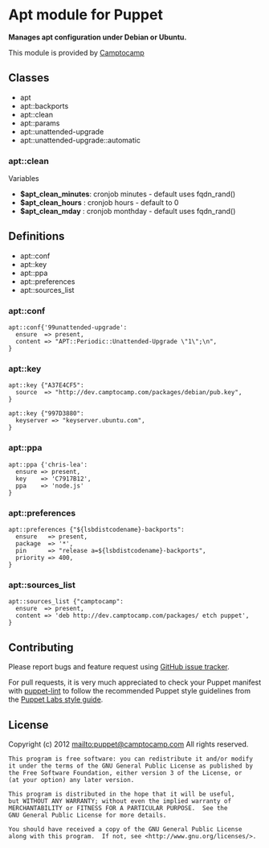 # Apt module for Puppet

**Manages apt configuration under Debian or Ubuntu.**

This module is provided by [Camptocamp](http://www.camptocamp.com/)

## Classes

 * apt
 * apt::backports
 * apt::clean
 * apt::params
 * apt::unattended-upgrade
 * apt::unattended-upgrade::automatic

### apt::clean

Variables

 * **$apt\_clean\_minutes**: cronjob minutes  - default uses fqdn\_rand()
 * **$apt\_clean\_hours**  : cronjob hours    - default to 0
 * **$apt\_clean\_mday**   : cronjob monthday - default uses fqdn\_rand()

## Definitions

  * apt::conf
  * apt::key
  * apt::ppa
  * apt::preferences
  * apt::sources\_list

### apt::conf

    apt::conf{'99unattended-upgrade':
      ensure  => present,
      content => "APT::Periodic::Unattended-Upgrade \"1\";\n",
    } 
 
### apt::key

    apt::key {"A37E4CF5":
      source  => "http://dev.camptocamp.com/packages/debian/pub.key",
    }

    apt::key {"997D3880":
      keyserver => "keyserver.ubuntu.com",
    }

### apt::ppa

    apt::ppa {'chris-lea':
      ensure => present,
      key    => 'C7917B12',
      ppa    => 'node.js'
    }

### apt::preferences

    apt::preferences {"${lsbdistcodename}-backports":
      ensure   => present,
      package  => '*',
      pin      => "release a=${lsbdistcodename}-backports",
      priority => 400,
    }

### apt::sources\_list

    apt::sources_list {"camptocamp":
      ensure  => present,
      content => 'deb http://dev.camptocamp.com/packages/ etch puppet',
    }

## Contributing

Please report bugs and feature request using [GitHub issue
tracker](https://github.com/camptocamp/puppet-apt/issues).

For pull requests, it is very much appreciated to check your Puppet manifest
with [puppet-lint](https://github.com/camptocamp/puppet-apt/issues) to follow the recommended Puppet style guidelines from the
[Puppet Labs style guide](http://docs.puppetlabs.com/guides/style_guide.html).

## License

Copyright (c) 2012 <mailto:puppet@camptocamp.com> All rights reserved.

    This program is free software: you can redistribute it and/or modify
    it under the terms of the GNU General Public License as published by
    the Free Software Foundation, either version 3 of the License, or
    (at your option) any later version.
    
    This program is distributed in the hope that it will be useful,
    but WITHOUT ANY WARRANTY; without even the implied warranty of
    MERCHANTABILITY or FITNESS FOR A PARTICULAR PURPOSE.  See the
    GNU General Public License for more details.
    
    You should have received a copy of the GNU General Public License
    along with this program.  If not, see <http://www.gnu.org/licenses/>.

